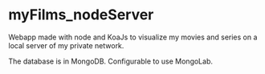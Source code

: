 # myFilms_nodeServer
Webapp made with node and KoaJs to visualize my movies and series on a local server of my private network.

The database is in MongoDB. Configurable to use MongoLab.
